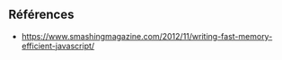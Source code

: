 
## Références

- https://www.smashingmagazine.com/2012/11/writing-fast-memory-efficient-javascript/